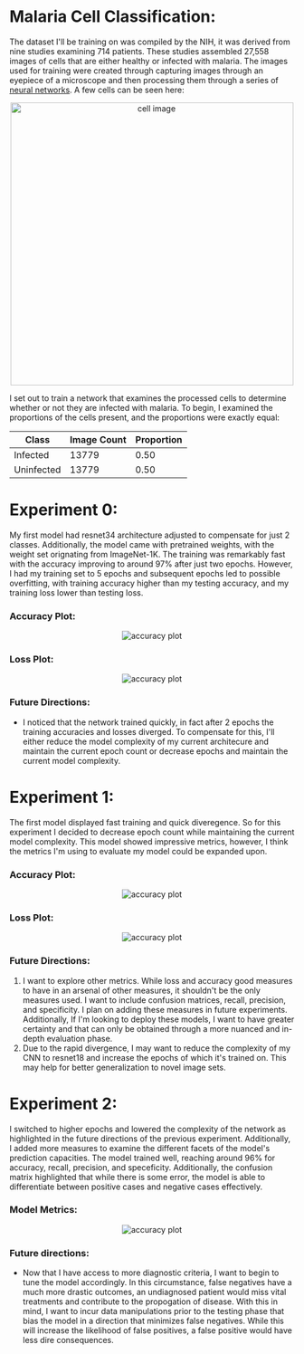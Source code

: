 # Malaria Cell Classification:
The dataset I'll be training on was compiled by the NIH, it was derived from nine studies examining 714 patients. These studies assembled 27,558 images of cells that are either healthy or infected with malaria. The images used for training were created through capturing images through an eyepiece of a microscope and then processing them through a series of [neural networks](https://ieeexplore.ieee.org/document/9244549). A few cells can be seen here:

<div align="center">
  <img src="images/cells.png" alt="cell image" width="500"> 
</div>


I set out to train a network that examines the processed cells to determine whether or not they are infected with malaria. To begin, I examined the proportions of the cells present, and the proportions were exactly equal:

| Class    |Image Count|Proportion|
|----------|----------|----------|
| Infected | 13779    | 0.50     |
|Uninfected| 13779    |0.50      |

# Experiment 0: 
My first model had resnet34 architecture adjusted to compensate for just 2 classes. Additionally, the model came with pretrained weights, with the weight set orignating from ImageNet-1K. The training was remarkably fast with the accuracy improving to around 97% after just two epochs. However, I had my training set to 5 epochs and subsequent epochs led to possible overfitting, with training accuracy higher than my testing accuracy, and my training loss lower than testing loss.
### Accuracy Plot:
<div align="center">
  <img src="models/experiment0/accuracy_plot.png" alt="accuracy plot">
</div>

### Loss Plot:
<div align="center">
  <img src="models/experiment0/loss_plot.png" alt="accuracy plot">
</div>

### Future Directions:
* I noticed that the network trained quickly, in fact after 2 epochs the training accuracies and losses diverged. To compensate for this, I'll either reduce the model complexity of my current architecure and maintain the current epoch count or decrease epochs and maintain the current model complexity.

# Experiment 1: 
The first model displayed fast training and quick diveregence. So for this experiment I decided to decrease epoch count while maintaining the current model complexity. This model showed impressive metrics, however, I think the metrics I'm using to evaluate my model could be expanded upon.

### Accuracy Plot:
<div align="center">
  <img src="models/experiment1/accuracy_plot.png" alt="accuracy plot">
</div>

### Loss Plot:
<div align="center">
  <img src="models/experiment1/loss_plot.png" alt="accuracy plot">
</div>

### Future Directions:
1) I want to explore other metrics. While loss and accuracy good measures to have in an arsenal of other measures, it shouldn't be the only measures used. I want to include confusion matrices, recall, precision, and specificity. I plan on adding these measures in future experiments. Additionally, If I'm looking to deploy these models, I want to have greater certainty and that can only be obtained through a more nuanced and in-depth evaluation phase.
2) Due to the rapid divergence, I may want to reduce the complexity of my CNN to resnet18 and increase the epochs of which it's trained on. This may help for better generalization to novel image sets.

# Experiment 2:
I switched to higher epochs and lowered the complexity of the network as highlighted in the future directions of the previous experiment. Additionally, I added more measures to examine the different facets of the model's prediction capacities. The model trained well, reaching around 96% for accuracy, recall, precision, and speceficity. Additionally, the confusion matrix highlighted that while there is some error, the model is able to differentiate between positive cases and negative cases effectively. 

### Model Metrics:
<div align="center">
  <img src="models/experiment2/metrics_comparison.png" alt="accuracy plot">
</div>

### Future directions:
* Now that I have access to more diagnostic criteria, I want to begin to tune the model accordingly. In this circumstance, false negatives have a much more drastic outcomes, an undiagnosed patient would miss vital treatments and contribute to the propogation of disease. With this in mind, I want to incur data manipulations prior to the testing phase that bias the model in a direction that minimizes false negatives. While this will increase the likelihood of false positives, a false positive would have less dire consequences.